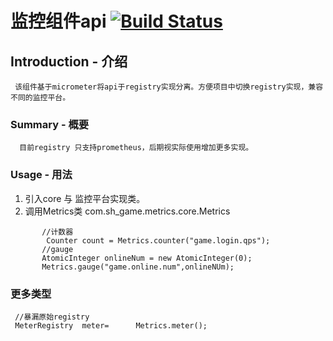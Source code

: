  
# 监控组件api  [![Build Status](https://travis-ci.org/SilenceSu/Easy3dNav.svg?branch=master)](https://travis-ci.org/SilenceSu/recastNav)

 
## Introduction - 介绍
     该组件基于micrometer将api于registry实现分离。方便项目中切换registry实现，兼容不同的监控平台。      

### Summary - 概要
      目前registry 只支持prometheus，后期视实际使用增加更多实现。
    

### Usage - 用法
   1. 引入core 与 监控平台实现类。
   2. 调用Metrics类 com.sh_game.metrics.core.Metrics  
   
````
       //计数器
        Counter count = Metrics.counter("game.login.qps");
       //gauge
       AtomicInteger onlineNum = new AtomicInteger(0);
       Metrics.gauge("game.online.num",onlineNUm);
````

### 更多类型
````
 //暴漏原始registry
 MeterRegistry  meter=      Metrics.meter();
````
